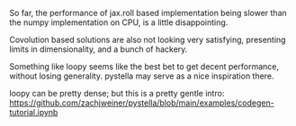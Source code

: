 So far, the performance of jax.roll based implementation being slower than the numpy implementation on CPU, is a little disappointing.

Covolution based solutions are also not looking very satisfying, presenting limits in dimensionality, and a bunch of hackery.

Something like loopy seems like the best bet to get decent performance, without losing generality. pystella may serve as a nice inspiration there.

loopy can be pretty dense; but this is a pretty gentle intro: https://github.com/zachjweiner/pystella/blob/main/examples/codegen-tutorial.ipynb